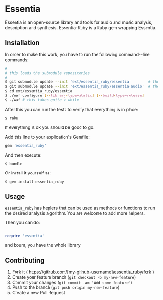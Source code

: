 # Essentia

Essentia is an open-source library and tools for audio and music analysis, description and synthesis. Essentia-Ruby is a Ruby gem wrapping Essentia.

## Installation

In order to make this work, you have to run the following command--line
commands:

```bash
#
# this loads the submodule repositories
#
$ git submodule update --init 'ext/essentia_ruby/essentia'        # the actual essentia library; this takes quite a long while
$ git submodule update --init 'ext/essentia_ruby/essentia-audio'  # the audio test samples; this takes quite a long while
$ cd ext/essentia_ruby/essentia
$ ./waf configure [--library-type=static] [--build-type=release]
$ ./waf # this takes quite a while
```

After this you can run the tests to verify that everything is in place:

```bash
$ rake
```

If everything is ok you should be good to go.

Add this line to your application's Gemfile:

```ruby
gem 'essentia_ruby'
```

And then execute:

    $ bundle

Or install it yourself as:

    $ gem install essentia_ruby

## Usage

`essentia_ruby` has heplers that can be used as methods or functions to run
the desired analysis algorithm. You are welcome to add more helpers.

Then you can do:

```ruby

require 'essentia'
```
and boum, you have the whole library.

<!-- TODO: add sample code -->

## Contributing

1. Fork it ( https://github.com/[my-github-username]/essentia_ruby/fork )
2. Create your feature branch (`git checkout -b my-new-feature`)
3. Commit your changes (`git commit -am 'Add some feature'`)
4. Push to the branch (`git push origin my-new-feature`)
5. Create a new Pull Request
